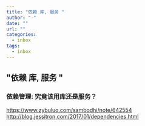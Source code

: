 ```yaml
---
title: "依赖 库, 服务 "
author: "-"
date: ""
url: ""
categories:
  - inbox
tags:
  - inbox
---
```

## "依赖 库, 服务 "

### 依赖管理: 究竟该用库还是服务？

https://www.zybuluo.com/sambodhi/note/642554 
http://blog.jessitron.com/2017/01/dependencies.html  

